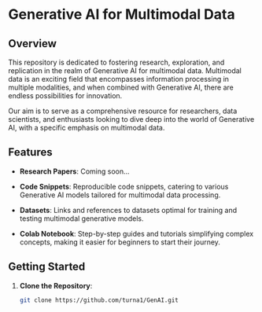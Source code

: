 # Generative AI for Multimodal Data

## Overview

This repository is dedicated to fostering research, exploration, and replication in the realm of Generative AI for multimodal data. Multimodal data is an exciting field that encompasses information processing in multiple modalities, and when combined with Generative AI, there are endless possibilities for innovation.

Our aim is to serve as a comprehensive resource for researchers, data scientists, and enthusiasts looking to dive deep into the world of Generative AI, with a specific emphasis on multimodal data.

## Features

- **Research Papers**: Coming soon...
  
- **Code Snippets**: Reproducible code snippets, catering to various Generative AI models tailored for multimodal data processing.
  
- **Datasets**: Links and references to datasets optimal for training and testing multimodal generative models.
  
- **Colab Notebook**: Step-by-step guides and tutorials simplifying complex concepts, making it easier for beginners to start their journey.

## Getting Started

1. **Clone the Repository**:  
   ```bash
   git clone https://github.com/turna1/GenAI.git
